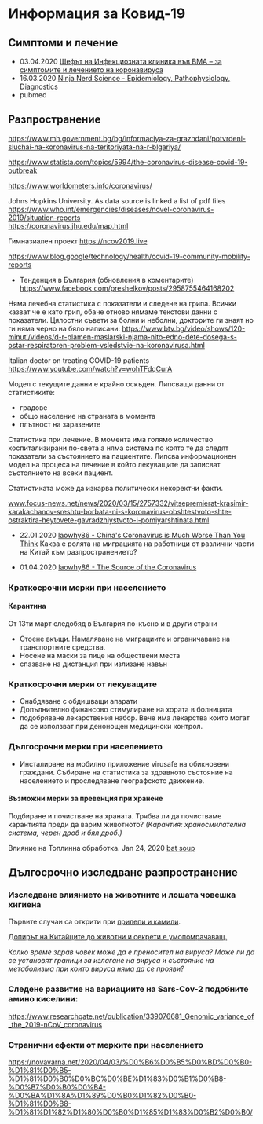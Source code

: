 # Информация за Ковид-19

## Симптоми и лечение

- 03.04.2020  [Шефът на Инфекциозната клиника във ВМА – за симптомите и лечението на коронавируса](https://www.vbox7.com/play:b0a396f4b2)
- 16.03.2020 [Ninja Nerd Science - Epidemiology, Pathophysiology, Diagnostics](https://www.youtube.com/watch?v=PWzbArPgo-o)
- pubmed

## Разпространение

https://www.mh.government.bg/bg/informaciya-za-grazhdani/potvrdeni-sluchai-na-koronavirus-na-teritoriyata-na-r-blgariya/

https://www.statista.com/topics/5994/the-coronavirus-disease-covid-19-outbreak

https://www.worldometers.info/coronavirus/

Johns Hopkins University.
As data source is linked a list of pdf files https://www.who.int/emergencies/diseases/novel-coronavirus-2019/situation-reports<br>
https://coronavirus.jhu.edu/map.html

Гимназиален проект
https://ncov2019.live

https://www.blog.google/technology/health/covid-19-community-mobility-reports

- Тенденция в България (обновления в коментарите) https://www.facebook.com/preshelkov/posts/2958755464168202

Няма лечебна статистика с показатели и следене на грипа.
Всички казват че е като грип, обаче отново нямаме текстови данни с показатели.
Цялостни съвети за болни и неболни, докторите ги знаят но ги няма черно на бяло написани:
https://www.btv.bg/video/shows/120-minuti/videos/d-r-plamen-maslarski-njama-nito-edno-dete-dosega-s-ostar-respiratoren-problem-vsledstvie-na-koronavirusa.html

Italian doctor on treating COVID-19 patients
https://www.youtube.com/watch?v=wohTFdqCurA

Модел с текущите данни е крайно оскъден.
Липсващи данни от статистиките:
- градове
- общо население на страната в момента
- плътност на заразените

Статистика при лечение.
В момента има голямо количество хоспитализирани по-света а няма система по която те да следят показатели за състоянието на пациентите.
Липсва информационен модел на процеса на лечение в който лекуващите да записват състоянието на всеки пациент.

Статистиката може да изкарва политически некоректни факти.

www.focus-news.net/news/2020/03/15/2757332/vitsepremierat-krasimir-karakachanov-sreshtu-borbata-ni-s-koronavirus-obshtestvoto-shte-ostraktira-heytovete-gavradzhiystvoto-i-pomiyarshtinata.html

- 22.01.2020 [laowhy86 - China's Coronavirus is Much Worse Than You Think](https://www.youtube.com/watch?v=VLp8CHeKQkI)
Каква е ролята на миграцията на работници от различни части на Китай към разпространението?

- 01.04.2020 [laowhy86 - The Source of the Coronavirus](https://www.youtube.com/watch?v=bpQFCcSI0pU)

### Краткосрочни мерки при населението

#### Карантина

От 13ти март следобяд в България по-късно и в други страни

- Стоене вкъщи. Намаляване на миграциите и ограничаване на транспортните средства.
- Носене на маски за лице на обществени места
- спазване на дистанция при излизане навън

### Краткосрочни мерки от лекуващите

- Снабдяване с обдишващи апарати
- Допълнително финансово стимулиране на хората в болницата
- подобряване лекарствения набор. Вече има лекарства които могат да се използват при денонощен медицински контрол.

### Дългосрочни мерки при населението

- Инсталиране на мобилно приложение virusafe на обикновени граждани.
  Събиране на статистика за здравното състояние на населението и проследяване географското движение.

#### Възможни мерки за превенция при хранене

Подбиране и почистване на храната.
Трябва ли да почистваме карантията преди да варим животното?
_(Карантия: храносмилателна система, черен дроб и бял дроб.)_

Влияние на Топлинна обработка.
Jan 24, 2020 [bat soup](https://www.youtube.com/watch?v=DM_hRWVNcMk)

## Дългосрочно изследване разпространение

### Изследване влиянието на животните и лошата човешка хигиена

Първите случаи са открити при [прилепи и камили](https://duma.bg/?go=news&p=detail&nodeId=102614).

[Допирът на Китайците до животни и секрети е умопомрачаващ.](https://www.youtube.com/watch?v=rbHxeOQA1Mc)

_Колко време здрав човек може да е преносител на вируса?_
_Може ли да се установят граници за излагане на вируса и състояние на метаболизма при които вируса няма да се прояви?_

### Следене развитие на вариациите на Sars-Cov-2 подобните амино киселини:

https://www.researchgate.net/publication/339076681_Genomic_variance_of_the_2019-nCoV_coronavirus

### Странични ефекти от мерките при населението

https://novavarna.net/2020/04/03/%D0%B6%D0%B5%D0%BD%D0%B0-%D1%81%D0%B5-%D1%81%D0%B0%D0%BC%D0%BE%D1%83%D0%B1%D0%B8-%D0%B7%D0%B0%D0%B4-%D0%BA%D1%8A%D1%89%D0%B0%D1%82%D0%B0-%D1%81%D0%B8-%D1%81%D1%82%D1%80%D0%B0%D1%85%D1%83%D0%B2%D0%B0/

